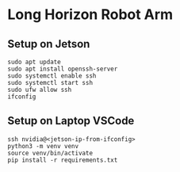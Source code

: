 # Long Horizon Robot Arm

## Setup on Jetson
```
sudo apt update
sudo apt install openssh-server
sudo systemctl enable ssh
sudo systemctl start ssh
sudo ufw allow ssh
ifconfig
```

## Setup on Laptop VSCode
```
ssh nvidia@<jetson-ip-from-ifconfig>
python3 -m venv venv
source venv/bin/activate
pip install -r requirements.txt
```